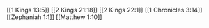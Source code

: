 [[1 Kings 13:5]]
[[2 Kings 21:18]]
[[2 Kings 22:1]]
[[1 Chronicles 3:14]]
[[Zephaniah 1:1]]
[[Matthew 1:10]]
